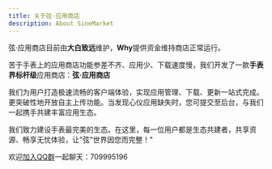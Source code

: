 ```yaml
---
title: 关于弦·应用商店
description: About SineMarket
---
```

弦·应用商店目前由**大白致远**维护，**Why**提供资金维持商店正常运行。

苦于手表上的应用商店功能参差不齐、应用少、下载速度慢，我们开发了一款**手表界标杆级**应用商店：**弦·应用商店**

我们为用户打造极速流畅的客户端体验，实现应用管理、下载、更新一站式完成。更突破性地开放自主上传功能。当发现心仪应用缺失时，您可提交至后台，与我们一起携手共建丰富应用生态。

我们致力建设手表最完美的生态。在这里，每一位用户都是生态共建者，共享资源、畅享无忧体验，让"弦"世界因您而完整！"

欢迎[加入QQ群](https://qm.qq.com/q/ExtcsEtaw2)一起聊天：709995196



